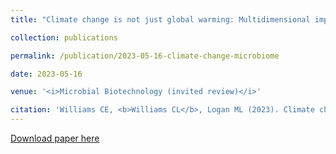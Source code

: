 ```yaml
---
title: "Climate change is not just global warming: Multidimensional impacts on animal gut microbiota"

collection: publications

permalink: /publication/2023-05-16-climate-change-microbiome

date: 2023-05-16

venue: '<i>Microbial Biotechnology (invited review)</i>'

citation: 'Williams CE, <b>Williams CL</b>, Logan ML (2023). Climate change is not just global warming: Multidimensional impacts on animal gut microbiota. <i>Microbial Biotechnology</i>, 2023;00:1–9.'
---
```


[Download paper here](https://doi.org/10.1111/1751-7915.14276f)
